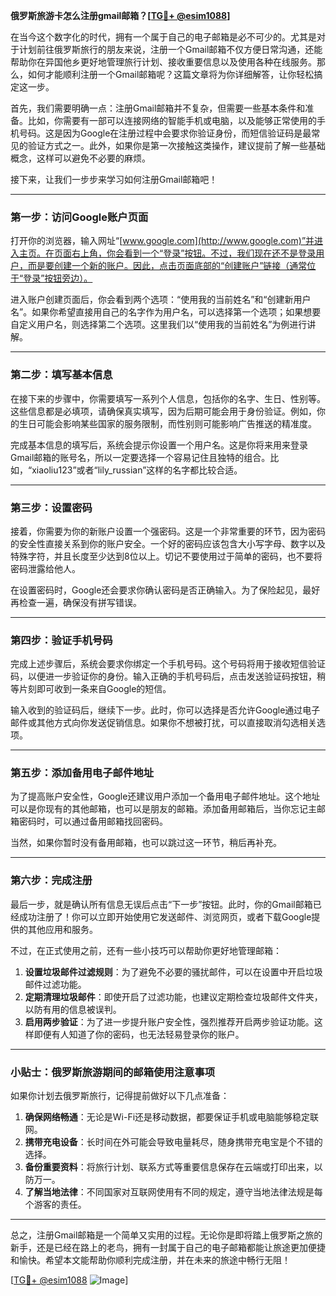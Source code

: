**俄罗斯旅游卡怎么注册gmail邮箱？[[TG💪+ @esim1088](https://t.me/s/esim1088)]**

在当今这个数字化的时代，拥有一个属于自己的电子邮箱是必不可少的。尤其是对于计划前往俄罗斯旅行的朋友来说，注册一个Gmail邮箱不仅方便日常沟通，还能帮助你在异国他乡更好地管理旅行计划、接收重要信息以及使用各种在线服务。那么，如何才能顺利注册一个Gmail邮箱呢？这篇文章将为你详细解答，让你轻松搞定这一步。

首先，我们需要明确一点：注册Gmail邮箱并不复杂，但需要一些基本条件和准备。比如，你需要有一部可以连接网络的智能手机或电脑，以及能够正常使用的手机号码。这是因为Google在注册过程中会要求你验证身份，而短信验证码是最常见的验证方式之一。此外，如果你是第一次接触这类操作，建议提前了解一些基础概念，这样可以避免不必要的麻烦。

接下来，让我们一步步来学习如何注册Gmail邮箱吧！

---

### **第一步：访问Google账户页面**

打开你的浏览器，输入网址“[www.google.com](http://www.google.com)”并进入主页。在页面右上角，你会看到一个“登录”按钮。不过，我们现在还不是登录用户，而是要创建一个新的账户。因此，点击页面底部的“创建账户”链接（通常位于“登录”按钮旁边）。

进入账户创建页面后，你会看到两个选项：“使用我的当前姓名”和“创建新用户名”。如果你希望直接用自己的名字作为用户名，可以选择第一个选项；如果想要自定义用户名，则选择第二个选项。这里我们以“使用我的当前姓名”为例进行讲解。

---

### **第二步：填写基本信息**

在接下来的步骤中，你需要填写一系列个人信息，包括你的名字、生日、性别等。这些信息都是必填项，请确保真实填写，因为后期可能会用于身份验证。例如，你的生日可能会影响某些国家的服务限制，而性别则可能影响广告推送的精准度。

完成基本信息的填写后，系统会提示你设置一个用户名。这是你将来用来登录Gmail邮箱的账号名，所以一定要选择一个容易记住且独特的组合。比如，“xiaoliu123”或者“lily_russian”这样的名字都比较合适。

---

### **第三步：设置密码**

接着，你需要为你的新账户设置一个强密码。这是一个非常重要的环节，因为密码的安全性直接关系到你的账户安全。一个好的密码应该包含大小写字母、数字以及特殊字符，并且长度至少达到8位以上。切记不要使用过于简单的密码，也不要将密码泄露给他人。

在设置密码时，Google还会要求你确认密码是否正确输入。为了保险起见，最好再检查一遍，确保没有拼写错误。

---

### **第四步：验证手机号码**

完成上述步骤后，系统会要求你绑定一个手机号码。这个号码将用于接收短信验证码，以便进一步验证你的身份。输入正确的手机号码后，点击发送验证码按钮，稍等片刻即可收到一条来自Google的短信。

输入收到的验证码后，继续下一步。此时，你可以选择是否允许Google通过电子邮件或其他方式向你发送促销信息。如果你不想被打扰，可以直接取消勾选相关选项。

---

### **第五步：添加备用电子邮件地址**

为了提高账户安全性，Google还建议用户添加一个备用电子邮件地址。这个地址可以是你现有的其他邮箱，也可以是朋友的邮箱。添加备用邮箱后，当你忘记主邮箱密码时，可以通过备用邮箱找回密码。

当然，如果你暂时没有备用邮箱，也可以跳过这一环节，稍后再补充。

---

### **第六步：完成注册**

最后一步，就是确认所有信息无误后点击“下一步”按钮。此时，你的Gmail邮箱已经成功注册了！你可以立即开始使用它发送邮件、浏览网页，或者下载Google提供的其他应用和服务。

不过，在正式使用之前，还有一些小技巧可以帮助你更好地管理邮箱：

1. **设置垃圾邮件过滤规则**：为了避免不必要的骚扰邮件，可以在设置中开启垃圾邮件过滤功能。
2. **定期清理垃圾邮件**：即使开启了过滤功能，也建议定期检查垃圾邮件文件夹，以防有用的信息被误判。
3. **启用两步验证**：为了进一步提升账户安全性，强烈推荐开启两步验证功能。这样即便有人知道了你的密码，也无法轻易登录你的账户。

---

### **小贴士：俄罗斯旅游期间的邮箱使用注意事项**

如果你计划去俄罗斯旅行，记得提前做好以下几点准备：

1. **确保网络畅通**：无论是Wi-Fi还是移动数据，都要保证手机或电脑能够稳定联网。
2. **携带充电设备**：长时间在外可能会导致电量耗尽，随身携带充电宝是个不错的选择。
3. **备份重要资料**：将旅行计划、联系方式等重要信息保存在云端或打印出来，以防万一。
4. **了解当地法律**：不同国家对互联网使用有不同的规定，遵守当地法律法规是每个游客的责任。

---

总之，注册Gmail邮箱是一个简单又实用的过程。无论你是即将踏上俄罗斯之旅的新手，还是已经在路上的老鸟，拥有一封属于自己的电子邮箱都能让旅途更加便捷和愉快。希望本文能帮助你顺利完成注册，并在未来的旅途中畅行无阻！

[[TG💪+ @esim1088](https://t.me/s/esim1088) ![Image](https://i.postimg.cc/4NQfJmqS/Snipaste-2025-05-13-00-14-12.png)]